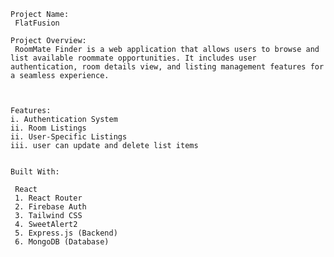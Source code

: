     Project Name:
     FlatFusion

    Project Overview:
     RoomMate Finder is a web application that allows users to browse and list available roommate opportunities. It includes user authentication, room details view, and listing management features for a seamless experience.



    Features:
    i. Authentication System
    ii. Room Listings
    ii. User-Specific Listings
    iii. user can update and delete list items
    

    Built With:

     React
     1. React Router
     2. Firebase Auth
     3. Tailwind CSS
     4. SweetAlert2
     5. Express.js (Backend)
     6. MongoDB (Database)

